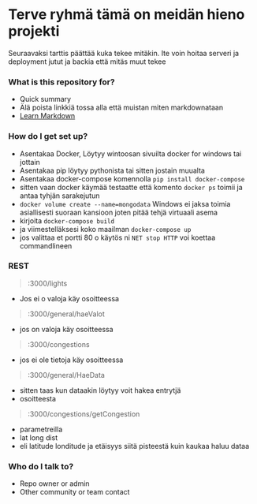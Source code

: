 # Terve ryhmä tämä on meidän hieno projekti #

Seuraavaksi tarttis päättää kuka tekee mitäkin. Ite voin hoitaa serveri ja deployment jutut ja backia että mitäs muut tekee

### What is this repository for? ###

* Quick summary
* Älä poista linkkiä tossa alla että muistan miten markdownataan
* [Learn Markdown](https://bitbucket.org/tutorials/markdowndemo)

### How do I get set up? ###

* Asentakaa Docker, Löytyy wintoosan sivuilta docker for windows tai jottain
* Asentakaa pip löytyy pythonista tai sitten jostain muualta
* Asentakaa docker-compose komennolla ```pip install docker-compose```
* sitten vaan docker käymää testaatte että komento ```docker ps``` toimii ja antaa tyhjän sarakejutun
* ```docker volume create --name=mongodata``` Windows ei jaksa toimia asiallisesti suoraan kansioon joten pitää tehjä virtuaali asema
* kirjoita ```docker-compose build```
* ja viimestelläksesi koko maailman ```docker-compose up```
* jos valittaa et portti 80 o käytös ni ```NET stop HTTP``` voi koettaa commandlineen

### REST ###

> :3000/lights
* Jos ei o valoja käy osoitteessa
> :3000/general/haeValot
* jos on valoja käy osoitteessa
> :3000/congestions
* jos ei ole tietoja käy osoitteessa
> :3000/general/HaeData
* sitten taas kun dataakin löytyy voit hakea entrytjä
* osoitteesta
> :3000/congestions/getCongestion
* parametreilla
* lat long dist
* eli latitude londitude ja etäisyys siitä pisteestä kuin kaukaa haluu dataa

### Who do I talk to? ###

* Repo owner or admin
* Other community or team contact
